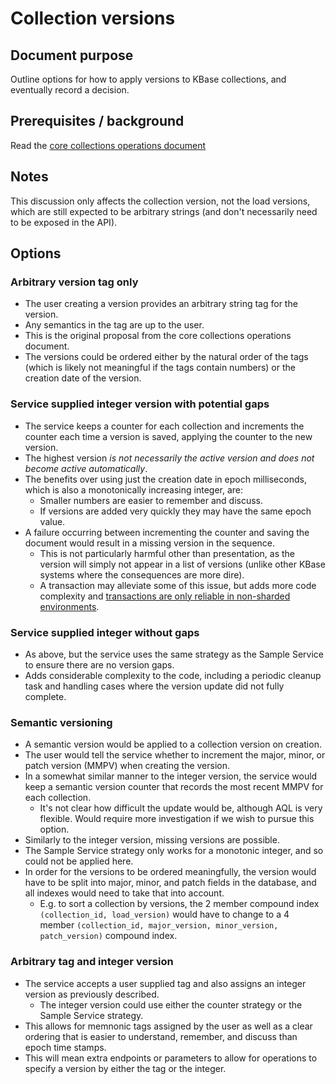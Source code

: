# Collection versions

## Document purpose

Outline options for how to apply versions to KBase collections, and eventually record a decision.

## Prerequisites / background

Read the [core collections operations document](./core_collection_operations.md)

## Notes

This discussion only affects the collection version, not the load versions, which are
still expected to be arbitrary strings (and don't necessarily need to be exposed in the API).

## Options

### Arbitrary version tag only

* The user creating a version provides an arbitrary string tag for the version.
* Any semantics in the tag are up to the user.
* This is the original proposal from the core collections operations document.
* The versions could be ordered either by the natural order of the tags (which is likely not
  meaningful if the tags contain numbers) or the creation date of the version.

### Service supplied integer version with potential gaps

* The service keeps a counter for each collection and increments the counter each time a
  version is saved, applying the counter to the new version.
* The highest version *is not necessarily the active version and does not become active
  automatically*.
* The benefits over using just the creation date in epoch milliseconds, which is also a
  monotonically increasing integer, are:
  * Smaller numbers are easier to remember and discuss.
  * If versions are added very quickly they may have the same epoch value.
* A failure occurring between incrementing the counter and saving the document would result in
  a missing version in the sequence.
  * This is not particularly harmful other than presentation, as the version will simply not
    appear in a list of versions (unlike other KBase systems where the consequences are more dire).
  * A transaction may alleviate some of this issue, but adds more code complexity and
    [transactions are only reliable in non-sharded environments](https://github.com/arangodb/arangodb/issues/11424).

### Service supplied integer without gaps

* As above, but the service uses the same strategy as the Sample Service to ensure there are no
  version gaps.
* Adds considerable complexity to the code, including a periodic cleanup task and handling
  cases where the version update did not fully complete.

### Semantic versioning

* A semantic version would be applied to a collection version on creation.
* The user would tell the service whether to increment the major, minor, or patch version (MMPV)
  when creating the version.
* In a somewhat similar manner to the integer version, the service would keep a semantic version
  counter that records the most recent MMPV for each collection.
  * It's not clear how difficult the update would be, although AQL is very flexible. Would
    require more investigation if we wish to pursue this option.
* Similarly to the integer version, missing versions are possible.
* The Sample Service strategy only works for a monotonic integer, and so could not be applied here.
* In order for the versions to be ordered meaningfully, the version would have to be split into
  major, minor, and patch fields in the database, and all indexes would need to take that into
  account.
  * E.g. to sort a collection by versions, the 2 member compound index
   `(collection_id, load_version)` would have to change to a 4 member
   `(collection_id, major_version, minor_version, patch_version)` compound index.

### Arbitrary tag and integer version

* The service accepts a user supplied tag and also assigns an integer version as previously
  described.
  * The integer version could use either the counter strategy or the Sample Service strategy.
* This allows for memnonic tags assigned by the user as well as a clear ordering that is
  easier to understand, remember, and discuss than epoch time stamps.
* This will mean extra endpoints or parameters to allow for operations to specify a version by
  either the tag or the integer.


